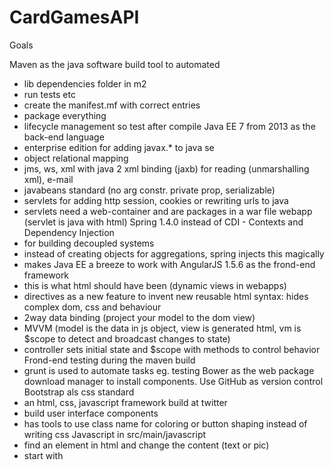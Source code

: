 # CardGamesAPI

Goals

Maven as the java software build tool to automated
 - lib dependencies folder in m2
 - run tests etc
 - create the manifest.mf with correct entries
 - package everything
 - lifecycle management so test after compile
Java EE 7 from 2013 as the back-end language
 - enterprise edition for adding javax.* to java se
 - object relational mapping
 - jms, ws, xml with java 2 xml binding (jaxb) for reading (unmarshalling xml), e-mail
 - javabeans standard (no arg constr. private prop, serializable)
 - servlets for adding http session, cookies or rewriting urls to java
 - servlets need a web-container and are packages in a war file webapp (servlet is java with html)
Spring 1.4.0 instead of CDI - Contexts and Dependency Injection
 - for building decoupled systems
 - instead of creating objects for aggregations, spring injects this magically
 - makes Java EE a breeze to work with
AngularJS 1.5.6 as the frond-end framework
 - this is what html should have been (dynamic views in webapps)
 - directives as a new feature to invent new reusable html syntax: hides complex dom, css and behaviour
 - 2way data binding (project your model to the dom view)
 - MVVM (model is the data in js object, view is generated html, vm is $scope to detect and broadcast changes to state)
 - controller sets initial state and $scope with methods to control behavior
Frond-end testing during the maven build
- grunt is used to automate tasks eg. testing
Bower as the web package download manager to install components.
Use GitHub as version control
Bootstrap als css standard
 - an html, css, javascript framework build at twitter
 - build user interface components
 - has tools to use class name for coloring or button shaping instead of writing css
Javascript in src/main/javascript
 - find an element in html and change the content (text or pic)
 - start with <script>
Jasmine as javascript unit test tool integrated with maven

Prerequisites
- Browser - Mozilla Firefox v46.0.1
- Project Management Tool - Maven v3.3.9
- IDE - IntelliJ IDEA Community Edition 2016 1.2 IDE
- Git - Version control system v2.6.1.windows.1
- Maven - Project Management Tool v3.3.9
- Javascript runtime - nodejs v4.4.5 (dl from nodejs.org)
- Package Manager for various dev stuff - npm v2.15.5 (comes with nodejs)
- Web Package Manager for the runtime - Bower v1.7.9
- JDK - Java SE Development Kit 8
- PhantomJs
- Application Server
